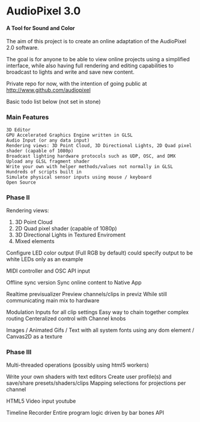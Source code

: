 AudioPixel 3.0
========

#### A Tool for Sound and Color ####

The aim of this project is to create an online adaptation of the AudioPixel 2.0 software.

The goal is for anyone to be able to view online projects using a simplified interface, while also having full rendering and editing capabilities to broadcast to lights and write and save new content.

Private repo for now, with the intention of going public at http://www.github.com/audiopixel

Basic todo list below (not set in stone)



### Main Features ###
	
	3D Editor
	GPU Accelerated Graphics Engine written in GLSL
	Audio Input (or any data input)
	Rendering views: 3D Point Cloud, 3D Directional Lights, 2D Quad pixel shader (capable of 1080p)
	Broadcast lighting hardware protocols such as UDP, OSC, and DMX
	Upload any GLSL fragment shader
	Write your own with helper methods/values not normally in GLSL
	Hundreds of scripts built in
	Simulate physical sensor inputs using mouse / keyboard
	Open Source


### Phase II ###



Rendering views:

1. 3D Point Cloud
2. 2D Quad pixel shader (capable of 1080p)
3. 3D Directional Lights in Textured Enviroment
4. Mixed elements

Configure LED color output (Full RGB by default)
	could specify output to be white LEDs only as an example


MIDI controller and OSC API input

Offline sync version
	Sync online content to Native App

Realtime previsualizer
	Preview channels/clips in previz
	While still communicating main mix to hardware

Modulation Inputs for all clip settings
	Easy way to chain together complex routing
	Centeralized control with Channel knobs

Images / Animated Gifs / Text with all system fonts
	using any dom element / Canvas2D as a texture


### Phase III ###


Multi-threaded operations (possibly using html5 workers)

Write your own shaders with text editors
Create user profile(s) and save/share presets/shaders/clips
Mapping selections for projections per channel

HTML5 Video input
	youtube

Timeline Recorder
	Entire program logic driven by bar bones API
